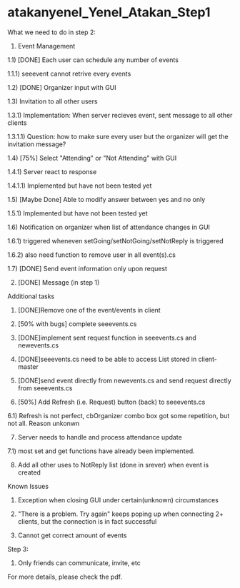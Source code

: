 atakanyenel_Yenel_Atakan_Step1
==============================

What we need to do in step 2:

1) Event Management

1.1) [DONE] Each user can schedule any number of events

1.1.1) seeevent cannot retrive every events

1.2) [DONE] Organizer input with GUI

1.3) Invitation to all other users

1.3.1) Implementation: When server recieves event, sent message to all other clients

1.3.1.1) Question: how to make sure every user but the organizer will get the invitation message?

1.4) [75%] Select "Attending" or "Not Attending" with GUI

1.4.1) Server react to response

1.4.1.1) Implemented but have not been tested yet

1.5) [Maybe Done] Able to modify answer between yes and no only

1.5.1) Implemented but have not been tested yet

1.6) Notification on organizer when list of attendance changes in GUI

1.6.1) triggered wheneven setGoing/setNotGoing/setNotReply is triggered

1.6.2) also need function to remove user in all event(s).cs

1.7) [DONE] Send event information only upon request

2) [DONE] Message (in step 1)

Additional tasks

1) [DONE]Remove one of the event/events in client

2) [50% with bugs] complete seeevents.cs

3) [DONE]implement sent request function in seeevents.cs and newevents.cs

4) [DONE]seeevents.cs need to be able to access List<events> stored in client-master

5) [DONE]send event directly from newevents.cs and send request directly from seeevents.cs

6) [50%] Add Refresh (i.e. Request) button (back) to seeevents.cs

6.1) Refresh is not perfect, cbOrganizer combo box got some repetition, but not all. Reason unkonwn

7) Server needs to handle and process attendance update

7.1) most set and get functions have already been implemented.

8) Add all other uses to NotReply list (done in srever) when event is created

Known Issues

1) Exception when closing GUI under certain(unknown) circumstances

2) "There is a problem. Try again" keeps poping up when connecting 2+ clients, but the connection is in fact successful

3) Cannot get correct amount of events

Step 3:

1) Only friends can communicate, invite, etc

For more details, please check the pdf.
